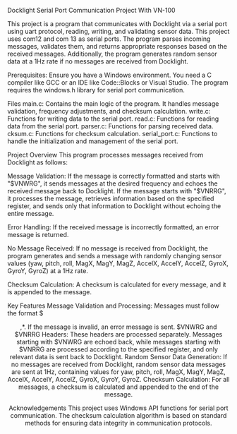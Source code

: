 Docklight Serial Port Communication Project With VN-100

This project is a program that communicates with Docklight via a serial port using uart protocol, reading, writing, and validating sensor data. This project uses com12 and com 13 as serial ports.
The program parses incoming messages, validates them, and returns appropriate responses based on the received messages. 
Additionally, the program generates random sensor data at a 1Hz rate if no messages are received from Docklight.

Prerequisites:
Ensure you have a Windows environment.
You need a C compiler like GCC or an IDE like Code::Blocks or Visual Studio.
The program requires the windows.h library for serial port communication.

Files
main.c: Contains the main logic of the program. It handles message validation, frequency adjustments, and checksum calculation.
write.c: Functions for writing data to the serial port.
read.c: Functions for reading data from the serial port.
parser.c: Functions for parsing received data.
cksum.c: Functions for checksum calculation.
serial_port.c: Functions to handle the initialization and management of the serial port.

Project Overview
This program processes messages received from Docklight as follows:

Message Validation:
If the message is correctly formatted and starts with "$VNWRG", it sends messages at the desired frequency and echoes the received message back to Docklight.
If the message starts with "$VNRRG", it processes the message, retrieves information based on the specified register, and sends only that information to Docklight without echoing the entire message.

Error Handling:
If the received message is incorrectly formatted, an error message is returned.

No Message Received:
If no message is received from Docklight, the program generates and sends a message with randomly changing sensor values (yaw, pitch, roll, MagX, MagY, MagZ, AccelX, AccelY, AccelZ, GyroX, GyroY, GyroZ) at a 1Hz rate.

Checksum Calculation:
A checksum is calculated for every message, and it is appended to the message.

Key Features
Message Validation and Processing: Messages must follow the format $<header>,<data>*. If the message is invalid, an error message is sent.
$VNWRG and $VNRRG Headers: These headers are processed separately. Messages starting with $VNWRG are echoed back, while messages starting with $VNRRG are processed according to the specified register, and only relevant data is sent back to Docklight.
Random Sensor Data Generation: If no messages are received from Docklight, random sensor data messages are sent at 1Hz, containing values for yaw, pitch, roll, MagX, MagY, MagZ, AccelX, AccelY, AccelZ, GyroX, GyroY, GyroZ.
Checksum Calculation: For all messages, a checksum is calculated and appended to the end of the message.

Acknowledgements
This project uses Windows API functions for serial port communication.
The checksum calculation algorithm is based on standard methods for ensuring data integrity in communication protocols.

